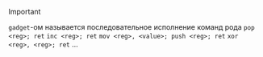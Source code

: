 
> [!important] 
> `gadget`-ом называется последовательное исполнение команд рода
> `pop <reg>; ret` 
> `inc <reg>; ret`
> `mov <reg>, <value>; push <reg>; ret`
> `xor <reg>, <reg>; ret` 
> ...




